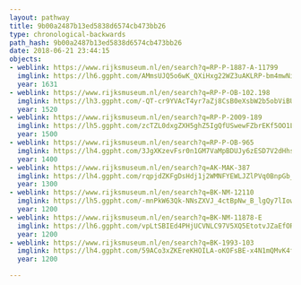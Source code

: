 ```yaml
---
layout: pathway
title: 9b00a2487b13ed5838d6574cb473bb26
type: chronological-backwards
path_hash: 9b00a2487b13ed5838d6574cb473bb26
date: 2018-06-21 23:44:15
objects:
- weblink: https://www.rijksmuseum.nl/en/search?q=RP-P-1887-A-11799
  imglink: https://lh6.ggpht.com/AMmsUJQ5o6wK_QXiHxg22WZ3uAKLRP-bm4mwNiZXaYv2YLcEHnLHixBpU09t1idqwGWtslYOfc2WFVDT5wtKyHugoA=s200
  year: 1631
- weblink: https://www.rijksmuseum.nl/en/search?q=RP-P-OB-102.198
  imglink: https://lh3.ggpht.com/-QT-cr9YVAcT4yr7aZj8CsB0eXsbW2b5obViBUxsXH-1gIsCb4Jwj9p8V1Wlv1zeTNLWhS9SUZ9v7RWFJ6cW_imnDg=s200
  year: 1520
- weblink: https://www.rijksmuseum.nl/en/search?q=RP-P-2009-189
  imglink: https://lh5.ggpht.com/zcTZL0dxgZXH5ghZ5IgQfUSwewFZbrEKf5OO1LOFyOWuq0kmDK0jdG-yaVpVUsV_XTmOsxxpfpcqwEcMQ18sx94cng=s200
  year: 1500
- weblink: https://www.rijksmuseum.nl/en/search?q=RP-P-OB-965
  imglink: https://lh4.ggpht.com/3JgXKzevFsr0n1GM7VaMpBDUJy6zESD7V2dHhsETBvRuu5iC1pVWxg7k38ezTkL6sO-uNXbn2-HvQ6Al6lmGlcgUYvs=s200
  year: 1400
- weblink: https://www.rijksmuseum.nl/en/search?q=AK-MAK-387
  imglink: https://lh4.ggpht.com/rqpjdZKFgDsHdj1j2WMNFYEWLJZlPVq0BnpGb_QvLsv1eCaGy_VtFdiSHyGVYekK0Fk_WZK_eqHWwHKlpQl4oABIqw=s200
  year: 1300
- weblink: https://www.rijksmuseum.nl/en/search?q=BK-NM-12110
  imglink: https://lh5.ggpht.com/-mnPkW63Qk-NNsZXVJ_4ctBpNw_B_lgQy7lIowyeV15TapqJP1DOdgHbE3i57rCP9dXER8ht1jcaVCNxR_RcyJ454g=s200
  year: 1200
- weblink: https://www.rijksmuseum.nl/en/search?q=BK-NM-11878-E
  imglink: https://lh6.ggpht.com/vpLtSBIEd4PHjUCVNLC97V5XQ5EtotvJZaEfOR5y71jkjKZ09pMtB62-2lD5OnORTqP7ZQ_pw9gfiMrsBNR7FrYNgg=s200
  year: 1200
- weblink: https://www.rijksmuseum.nl/en/search?q=BK-1993-103
  imglink: https://lh4.ggpht.com/59ACo3xZKEreKHOILA-oKOFsBE-x4N1mQMvK4fbuyJrOXMC_z5czRDO0878n9kOkI14MFM1qEt8yZOdN1MCbVw5LwjU=s200
  year: 1200

---
```

